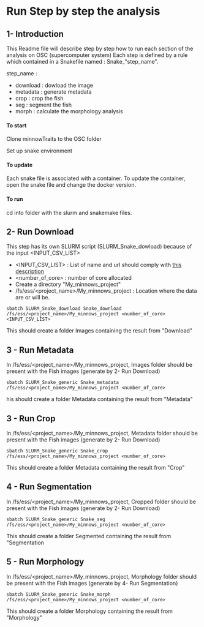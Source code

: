 # Run Step by step the analysis

## 1- Introduction

This Readme file will describe step by step how to run each section of the analysis on OSC (supercomputer system) 
Each step is defined by a rule which contained in a Snakefile named : Snake_"step_name".

step_name :

 + download : dowload the image
 + metadata : generate metadata
 + crop : crop the fish
 + seg : segment the fish
 + morph : calculate the morphology analysis

#### To start

Clone minnowTraits to the OSC folder

Set up snake environment

#### To update

Each snake file is associated with a container. To update the container, open the snake file and change the docker version.

#### To run

cd into folder with the slurm and snakemake files.

## 2- Run Download
This step has its own SLURM script (SLURM_Snake_dowload) because of the input <INPUT_CSV_LIST>

+ <INPUT_CSV_LIST> : List of name and url should comply with [this description]()
+ <number_of_core> : number of core allocated
+ Create a directory "My_minnows_project"
+ /fs/ess/<project_name>/My_minnows_project : Location where the data are or will be.

```
sbatch SLURM_Snake_download Snake_download /fs/ess/<project_name>/My_minnows_project <number_of_core>  <INPUT_CSV_LIST> 
```
This should create a folder Images containing the result from "Download"
## 3 - Run Metadata

In /fs/ess/<project_name>/My_minnows_project, Images folder should be present with the Fish images (generate by 2- Run Download)

```
sbatch SLURM_Snake_generic Snake_metadata /fs/ess/<project_name>/My_minnows_project <number_of_core>  
```
his should create a folder Metadata containing the result from "Metadata"

## 3 - Run Crop

In /fs/ess/<project_name>/My_minnows_project, Metadata folder should be present with the Fish images (generate by 2- Run Download)

```
sbatch SLURM_Snake_generic Snake_crop /fs/ess/<project_name>/My_minnows_project <number_of_core>  
```
This should create a folder Metadata containing the result from "Crop"

## 4 - Run Segmentation

In /fs/ess/<project_name>/My_minnows_project, Cropped folder should be present with the Fish images (generate by 2- Run Download)

```
sbatch SLURM_Snake_generic Snake_seg /fs/ess/<project_name>/My_minnows_project <number_of_core>  
```
This should create a folder Segmented containing the result from "Segmentation

## 5 - Run Morphology

In /fs/ess/<project_name>/My_minnows_project, Morphology folder should be present with the Fish images (generate by 4- Run Segmentation)

```
sbatch SLURM_Snake_generic Snake_morph /fs/ess/<project_name>/My_minnows_project <number_of_core>  
```
This should create a folder Morphology containing the result from "Morphology"




